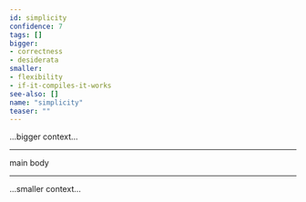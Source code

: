 ```yaml
---
id: simplicity
confidence: 7
tags: []
bigger:
- correctness
- desiderata
smaller:
- flexibility
- if-it-compiles-it-works
see-also: []
name: "simplicity"
teaser: ""
---
```



...bigger context...

---

main body

---

...smaller context...
